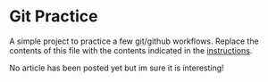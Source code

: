 # Git Practice
A simple project to practice a few git/github workflows.  Replace the contents of this file with the contents indicated in the [instructions](./instructions.md).

No article has been posted yet but im sure it is interesting!